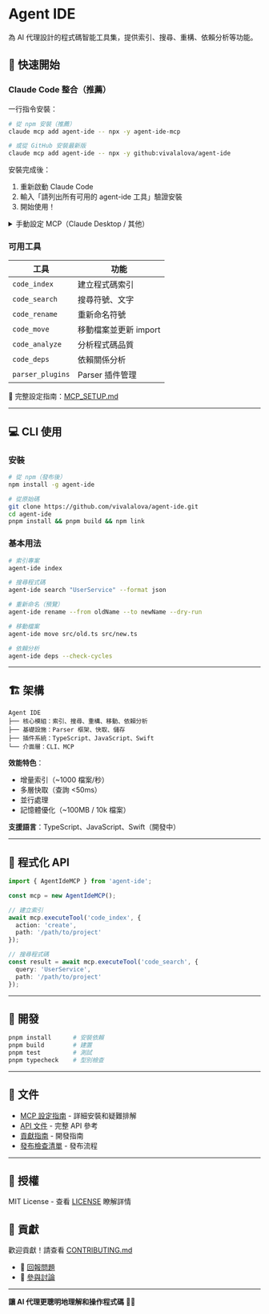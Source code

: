 # Agent IDE

為 AI 代理設計的程式碼智能工具集，提供索引、搜尋、重構、依賴分析等功能。

## 🚀 快速開始

### Claude Code 整合（推薦）

一行指令安裝：
```bash
# 從 npm 安裝（推薦）
claude mcp add agent-ide -- npx -y agent-ide-mcp

# 或從 GitHub 安裝最新版
claude mcp add agent-ide -- npx -y github:vivalalova/agent-ide
```

安裝完成後：
1. 重新啟動 Claude Code
2. 輸入「請列出所有可用的 agent-ide 工具」驗證安裝
3. 開始使用！

<details>
<summary>手動設定 MCP（Claude Desktop / 其他）</summary>

編輯設定檔：
- **Claude Desktop**: `~/Library/Application Support/Claude/claude_desktop_config.json` (macOS) 或 `%APPDATA%/Claude/claude_desktop_config.json` (Windows)
- **Claude Code**: 使用 `claude mcp add` 命令（自動設定）

加入以下設定：
```json
{
  "mcpServers": {
    "agent-ide": {
      "command": "npx",
      "args": ["-y", "agent-ide-mcp"],
      "env": {}
    }
  }
}
```

**其他管理命令**：
```bash
# 列出所有 MCP servers
claude mcp list

# 移除 MCP server
claude mcp remove agent-ide

# 檢查連接狀態
claude mcp list
```
</details>

### 可用工具

| 工具 | 功能 |
|------|------|
| `code_index` | 建立程式碼索引 |
| `code_search` | 搜尋符號、文字 |
| `code_rename` | 重新命名符號 |
| `code_move` | 移動檔案並更新 import |
| `code_analyze` | 分析程式碼品質 |
| `code_deps` | 依賴關係分析 |
| `parser_plugins` | Parser 插件管理 |

📖 完整設定指南：[MCP_SETUP.md](./MCP_SETUP.md)

---

## 💻 CLI 使用

### 安裝

```bash
# 從 npm（發布後）
npm install -g agent-ide

# 從原始碼
git clone https://github.com/vivalalova/agent-ide.git
cd agent-ide
pnpm install && pnpm build && npm link
```

### 基本用法

```bash
# 索引專案
agent-ide index

# 搜尋程式碼
agent-ide search "UserService" --format json

# 重新命名（預覽）
agent-ide rename --from oldName --to newName --dry-run

# 移動檔案
agent-ide move src/old.ts src/new.ts

# 依賴分析
agent-ide deps --check-cycles
```

---

## 🏗️ 架構

```
Agent IDE
├── 核心模組：索引、搜尋、重構、移動、依賴分析
├── 基礎設施：Parser 框架、快取、儲存
├── 插件系統：TypeScript、JavaScript、Swift
└── 介面層：CLI、MCP
```

**效能特色**：
- 增量索引（~1000 檔案/秒）
- 多層快取（查詢 <50ms）
- 並行處理
- 記憶體優化（~100MB / 10k 檔案）

**支援語言**：TypeScript、JavaScript、Swift（開發中）

---

## 🔌 程式化 API

```typescript
import { AgentIdeMCP } from 'agent-ide';

const mcp = new AgentIdeMCP();

// 建立索引
await mcp.executeTool('code_index', {
  action: 'create',
  path: '/path/to/project'
});

// 搜尋程式碼
const result = await mcp.executeTool('code_search', {
  query: 'UserService',
  path: '/path/to/project'
});
```

---

## 🧪 開發

```bash
pnpm install      # 安裝依賴
pnpm build        # 建置
pnpm test         # 測試
pnpm typecheck    # 型別檢查
```

---

## 📖 文件

- [MCP 設定指南](./MCP_SETUP.md) - 詳細安裝和疑難排解
- [API 文件](./API.md) - 完整 API 參考
- [貢獻指南](./CONTRIBUTING.md) - 開發指南
- [發布檢查清單](./PUBLISH_CHECKLIST.md) - 發布流程

---

## 📄 授權

MIT License - 查看 [LICENSE](LICENSE) 瞭解詳情

## 🤝 貢獻

歡迎貢獻！請查看 [CONTRIBUTING.md](./CONTRIBUTING.md)

- 🐛 [回報問題](https://github.com/vivalalova/agent-ide/issues)
- 💬 [參與討論](https://github.com/vivalalova/agent-ide/discussions)

---

**讓 AI 代理更聰明地理解和操作程式碼** 🤖✨
